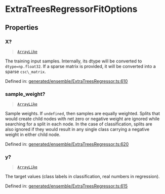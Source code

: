 # ExtraTreesRegressorFitOptions

## Properties

### X?

> [`ArrayLike`](../types/ArrayLike.md)

The training input samples. Internally, its dtype will be converted to `dtype=np.float32`. If a sparse matrix is provided, it will be converted into a sparse `csc\_matrix`.

Defined in:  [generated/ensemble/ExtraTreesRegressor.ts:610](https://github.com/transitive-bullshit/scikit-learn-ts/blob/122b3c0/packages/sklearn/src/generated/ensemble/ExtraTreesRegressor.ts#L610)

### sample\_weight?

> [`ArrayLike`](../types/ArrayLike.md)

Sample weights. If `undefined`, then samples are equally weighted. Splits that would create child nodes with net zero or negative weight are ignored while searching for a split in each node. In the case of classification, splits are also ignored if they would result in any single class carrying a negative weight in either child node.

Defined in:  [generated/ensemble/ExtraTreesRegressor.ts:620](https://github.com/transitive-bullshit/scikit-learn-ts/blob/122b3c0/packages/sklearn/src/generated/ensemble/ExtraTreesRegressor.ts#L620)

### y?

> [`ArrayLike`](../types/ArrayLike.md)

The target values (class labels in classification, real numbers in regression).

Defined in:  [generated/ensemble/ExtraTreesRegressor.ts:615](https://github.com/transitive-bullshit/scikit-learn-ts/blob/122b3c0/packages/sklearn/src/generated/ensemble/ExtraTreesRegressor.ts#L615)
